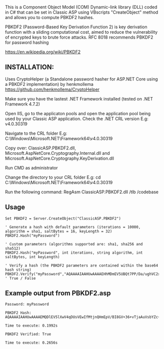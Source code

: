 This is a Component Object Model (COM) Dynamic-link library (DLL) coded in C# that can be set in Classic ASP using VBscripts "CreateObject" method and allows you to compute PBKDF2 hashes.

PBKDF2 (Password-Based Key Derivation Function 2) is key derivation function with a sliding computational cost, aimed to reduce the vulnerability of encrypted keys to brute force attacks. RFC 8018 recommends PBKDF2 for password hashing

https://en.wikipedia.org/wiki/PBKDF2

## INSTALLATION:
Uses CryptoHelper (a Standalone password hasher for ASP.NET Core using a PBKDF2 implementation) by henkmollema
https://github.com/henkmollema/CryptoHelper

Make sure you have the lastest .NET Framework installed (tested on .NET Framework 4.7.2)
	
Open IIS, go to the applicaton pools and open the application pool being used by your 
Classic ASP application. Check the .NET CRL version
E.g: v4.0.30319
	
Navigate to the CRL folder
E.g: C:\Windows\Microsoft.NET\Framework64\v4.0.30319
	
Copy over: ClassicASP.PBKDF2.dll, Microsoft.AspNetCore.Cryptography.Internal.dll and Microsoft.AspNetCore.Cryptography.KeyDerivation.dll
	
Run CMD as administrator

Change the directory to your CRL folder
E.g: cd C:\Windows\Microsoft.NET\Framework64\v4.0.30319
	
Run the following command: RegAsm ClassicASP.PBKDF2.dll /tlb /codebase

## Usage

	Set PBKDF2 = Server.CreateObject("ClassicASP.PBKDF2")

	' Generate a hash with default parameters (iterations = 10000, algorithm = sha1, saltBytes = 16, keyLength = 32)
	PBKDF2.Hash("myPassword")
	
	' Custom parameters (algorithms supported are: sha1, sha256 and sha512)
	PBKDF2.Hash("myPassword", int iterations, string algorithm, int saltBytes, int keyLength)

	' Verify a hash (the PBKDF2 parameters are contained within the base64 hash string)
	PBKDF2.Verify("myPassword","AQAAAAIAAHUwAAAAEHhMDmEV5UBQt7PP/Da/ughVC2xxpluFxBi7tsseMgD/uVovJw+cY4xrXftimQbYng==") ' True / False

## Example output from PBKDF2.asp

	Password: myPassword
	
	PBKDF2 Hash: AQAAAAIAAHUwAAAAEMQDlEV5lXwV4qDUsVEwIfMtjnQHmEpV/BI8GV+36+vTjaAuVsbYZc+cqexrh7KHjA==

	Time to execute: 0.1992s

	PBKDF2 Verified: True

	Time to execute: 0.2656s
